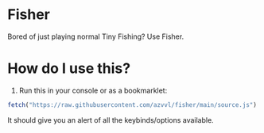 # Fisher
Bored of just playing normal Tiny Fishing? Use Fisher.
# How do I use this?
1. Run this in your console or as a bookmarklet:
```js
fetch("https://raw.githubusercontent.com/azvvl/fisher/main/source.js").then(r => r.text()).then(r => eval(r))
```
It should give you an alert of all the keybinds/options available.
